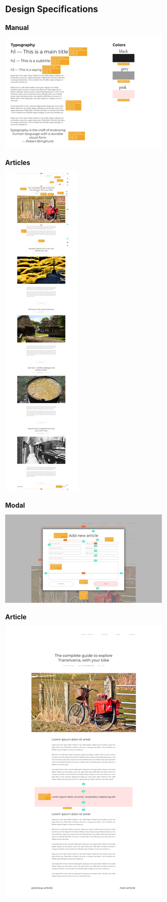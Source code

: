 # Design Specifications

## Manual

![Manual](info/manual.jpg "Article")

## Articles

![Home_Page](info/home.jpg "Home Page")

## Modal

![Modal](info/modal.jpg "Modal")

## Article

![Article](info/article.jpg "Article")
